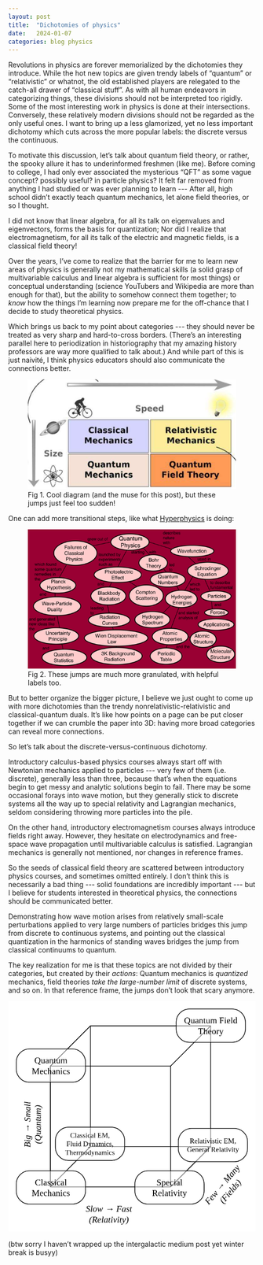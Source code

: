 ```yaml
---
layout: post
title:  "Dichotomies of physics"
date:   2024-01-07
categories: blog physics
---
```


Revolutions in physics are forever memorialized by the dichotomies they introduce.
While the hot new topics are given trendy labels of “quantum” or “relativistic” or whatnot,
the old established players are relegated to the catch-all drawer of “classical stuff”.
As with all human endeavors in categorizing things, these divisions should not be interpreted too rigidly.
Some of the most interesting work in physics is done at their intersections.
Conversely, these relatively modern divisions should not be regarded as the only useful ones.
I want to bring up a less glamorized, yet no less important dichotomy which cuts across the more popular labels: 
the discrete versus the continuous.

To motivate this discussion, let’s talk about quantum field theory, or rather, the spooky allure it has to underinformed freshmen (like me).
Before coming to college, I had only ever associated the mysterious “QFT” as some vague concept? possibly useful? in particle physics? 
It felt far removed from anything I had studied or was ever planning to learn --- 
After all, high school didn’t exactly teach quantum mechanics, let alone field theories, or so I thought.

I did not know that linear algebra, for all its talk on eigenvalues and eigenvectors, forms the basis for quantization;
Nor did I realize that electromagnetism, for all its talk of the electric and magnetic fields, is a classical field theory!

Over the years, I’ve come to realize that the barrier for me to learn new areas of physics is generally not my mathematical skills
(a solid grasp of multivariable calculus and linear algebra is sufficient for most things) or conceptual understanding
(science YouTubers and Wikipedia are more than enough for that), but the ability to somehow connect them together;
to *know* how the things I’m learning now prepare me for the off-chance that I decide to study theoretical physics.

Which brings us back to my point about categories --- they should never be treated as very sharp and hard-to-cross borders.
(There’s an interesting parallel here to periodization in historiography that my amazing history professors are way more qualified to talk about.)
And while part of this is just naivité, I think physics educators should also communicate the connections better.

<figure>
<img src="/media/fields-bad-w838.png">
<figcaption>
Fig 1. Cool diagram (and the muse for this post), but these jumps just feel too sudden!
</figcaption>
</figure>

One can add more transitional steps, like what [Hyperphysics](http://hyperphysics.phy-astr.gsu.edu/hbase/index.html) is doing:

<figure>
<img src="/media/fields-good-w601.gif">
<figcaption>
Fig 2. These jumps are much more granulated, with helpful labels too.
</figcaption>
</figure>

But to better organize the bigger picture, I believe we just ought to come up with more dichotomies than the trendy nonrelativistic-relativistic
and classical-quantum duals. It’s like how points on a page can be put closer together if we can crumble the paper into 3D:
having more broad categories can reveal more connections.

So let’s talk about the discrete-versus-continuous dichotomy.

Introductory calculus-based physics courses always start off with Newtonian mechanics applied to particles --- 
very few of them (i.e. discrete), generally less than three, because that’s when the equations begin to get messy and analytic solutions begin to fail.
There may be some occasional forays into wave motion, 
but they generally stick to discrete systems all the way up to special relativity and Lagrangian mechanics,
seldom considering throwing more particles into the pile.

On the other hand, introductory electromagnetism courses always introduce fields right away.
However, they hesitate on electrodynamics and free-space wave propagation until multivariable calculus is satisfied.
Lagrangian mechanics is generally not mentioned, nor changes in reference frames.

So the seeds of classical field theory are scattered between introductory physics courses, and sometimes omitted entirely.
I don’t think this is necessarily a bad thing --- solid foundations are incredibly important --- 
but I believe for students interested in theoretical physics, the connections should be communicated better.

Demonstrating how wave motion arises from relatively small-scale perturbations applied to very large numbers of particles bridges this jump from discrete to continuous systems,
and pointing out the classical quantization in the harmonics of standing waves bridges the jump from classical continuums to quantum.

The key realization for me is that these topics are not divided by their categories, but created by their *actions*: 
Quantum mechanics is *quantized* mechanics, field theories *take the large-number limit* of discrete systems, and so on.
In that reference frame, the jumps don’t look that scary anymore.

![Diagram of fields](/media/fields-w895.png)

(btw sorry I haven’t wrapped up the intergalactic medium post yet winter break is busyy)
